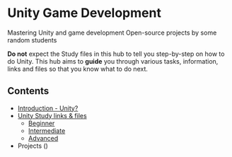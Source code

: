 # Unity Game Development
Mastering Unity and game development
Open-source projects by some random students

**Do not** expect the Study files in this hub to tell you step-by-step on how to do Unity. This hub aims to **guide** you through various tasks, information, links and files so that you know what to do next.

## Contents
* [Introduction - Unity?](https://github.com/mike0295/Unity-Game-Development/blob/master/Introduction/Intro.md)
* [Unity Study links & files](https://github.com/mike0295/Unity-Game-Development/blob/master/Study/)
  + [Beginner](https://github.com/mike0295/Unity-Game-Development/blob/master/Study/Beginner/Beg_Intro.md)
  + [Intermediate](https://github.com/mike0295/Unity-Game-Development/blob/master/Study/Intermediate/Int_Intro.md)
  + [Advanced](https://github.com/mike0295/Unity-Game-Development/blob/master/Study/Advanced/Adv_Intro.md)
* Projects ()
